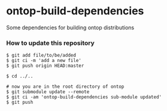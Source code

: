 ontop-build-dependencies
==================

Some dependencies for building ontop distributions

### How to update this repository

```terminal
$ git add file/to/be/added
$ git ci -m 'add a new file'
$ git push origin HEAD:master

$ cd ../..

# now you are in the root directory of ontop
$ git submodule update --remote
$ git ci -am 'ontop-build-dependencies sub-module updated'
$ git push
```

